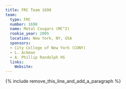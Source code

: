 ```yaml
---
title: FRC Team 1698
team:
  type: FRC
  number: 1698
  name: Metal Cougars (MC^2)
  rookie_year: 2005
  location: New York, NY, USA
  sponsors:
  - City College of New York (CUNY)
  - L. Ackman
  - A. Phillip Randolph HS
  links:
    Website:
---
```


{% include remove_this_line_and_add_a_paragraph %}